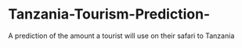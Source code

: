 # Tanzania-Tourism-Prediction-
A prediction of the amount a tourist will use on their safari to Tanzania
